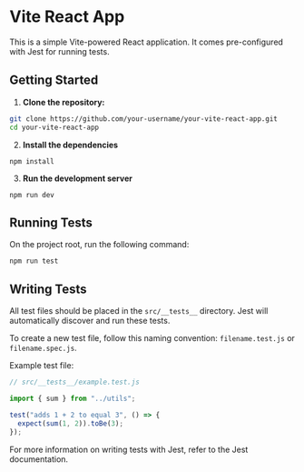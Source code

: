 # Vite React App

This is a simple Vite-powered React application. It comes pre-configured with Jest for running tests.

## Getting Started

1. **Clone the repository:**

```bash
git clone https://github.com/your-username/your-vite-react-app.git
cd your-vite-react-app
```

2. **Install the dependencies**

```
npm install
```

3. **Run the development server**

```
npm run dev
```

## Running Tests

On the project root, run the following command:

```
npm run test
```

## Writing Tests

All test files should be placed in the `src/__tests__` directory. Jest will automatically discover and run these tests.

To create a new test file, follow this naming convention: `filename.test.js` or `filename.spec.js`.

Example test file:

```js
// src/__tests__/example.test.js

import { sum } from "../utils";

test("adds 1 + 2 to equal 3", () => {
  expect(sum(1, 2)).toBe(3);
});
```

For more information on writing tests with Jest, refer to the Jest documentation.
